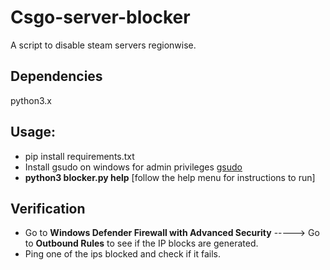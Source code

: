 # Csgo-server-blocker
A script to disable steam servers regionwise.

## Dependencies
python3.x

## Usage:
* pip install requirements.txt
* Install gsudo on windows for admin privileges [gsudo](https://github.com/gerardog/gsudo)
* **python3 blocker.py help** [follow the help menu for instructions to run]

## Verification
* Go to **Windows Defender Firewall with Advanced Security** -----> Go to **Outbound Rules** to see if the IP blocks are generated.
* Ping one of the ips blocked and check if it fails.
